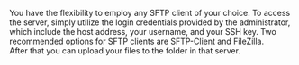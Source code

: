 You have the flexibility to employ any SFTP client of your choice. To access the server, simply utilize the login credentials provided by the administrator, which include the host address, your username, and your SSH key. Two recommended options for SFTP clients are SFTP-Client and FileZilla.
<br>
After that you can upload your files to the folder in that server.